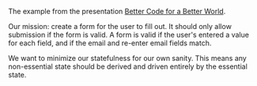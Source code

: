 The example from the presentation [Better Code for a Better World]().

Our mission: create a form for the user to fill out. It should only allow submission if the form is valid. A form is valid if the user's entered a value for each field, and if the email and re-enter email fields match.

We want to minimize our statefulness for our own sanity. This means any non-essential state should be derived and driven entirely by the essential state.